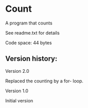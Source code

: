 # Count

A program that counts

See readme.txt for details

Code space: 44 bytes


Version history:
----------------

Version 2.0

Replaced the counting by a for- loop.


Version 1.0

Initial version
